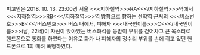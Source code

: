피고인은 2018. 10. 13. 23:00경 서울 <<<지하철역>>>RA<<</지하철역>>>역에서 <<<지하철역>>>RB<<</지하철역>>>역 방향으로 향하는 선학역 근처의 <<<버스번호>>>B<<</버스번호>>> 버스 내에서, 피해자 <<<내국인이름>>>C<<</내국인이름>>>(남, 22세)이 자신이 앉아있는 버스좌석을 등받이 부위를 걷어차고 큰 목소리로 핸드폰으로 통화를 하였다는 이유로 화가 나 피해자의 정수리 부위를 손에 쥐고 있던 핸드폰으로 1회 때려 폭행하였다.